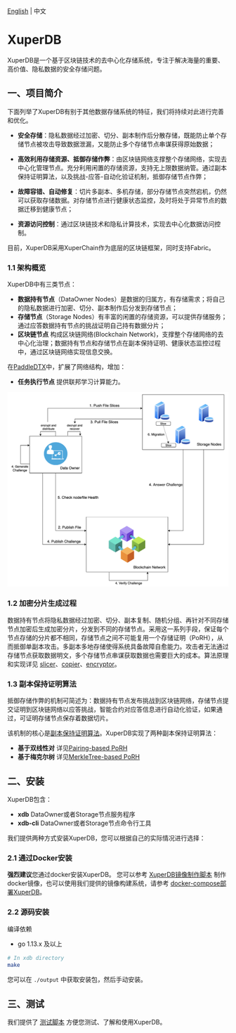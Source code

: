 [English](./README.md) | 中文

# XuperDB
XuperDB是一个基于区块链技术的去中心化存储系统，专注于解决海量的重要、高价值、隐私数据的安全存储问题。

## 一、项目简介
下面列举了XuperDB有别于其他数据存储系统的特征，我们将持续对此进行完善和优化。
- **安全存储**：隐私数据经过加密、切分、副本制作后分散存储，既能防止单个存储节点被攻击导致数据泄漏，又能防止多个存储节点串谋获得原始数据；
  
- **高效利用存储资源、抵御存储作弊**：由区块链网络支撑整个存储网络，实现去中心化管理节点。充分利用闲置的存储资源，支持无上限数据纳管。通过副本保持证明算法，以及挑战-应答-自动化验证机制，抵御存储节点作弊；

- **故障容错、自动修复**：切片多副本、多机存储，部分存储节点突然宕机，仍然可以获取存储数据。对存储节点进行健康状态监控，及时将处于异常节点的数据迁移到健康节点；

- **资源访问控制**：通过区块链技术和隐私计算技术，实现去中心化数据访问控制。

目前，XuperDB采用XuperChain作为底层的区块链框架，同时支持Fabric。

### 1.1 架构概览
XuperDB中有三类节点：
- **数据持有节点**（DataOwner Nodes）是数据的归属方，有存储需求；将自己的隐私数据进行加密、切分、副本制作后分发到存储节点；
- **存储节点**（Storage Nodes）有丰富的闲置的存储资源，可以提供存储服务；通过应答数据持有节点的挑战证明自己持有数据分片；
- **区块链节点** 构成区块链网络(Blockchain Network)，支撑整个存储网络的去中心化治理；数据持有节点和存储节点在副本保持证明、健康状态监控过程中，通过区块链网络实现信息交换。

在[PaddleDTX](../README_CN.md)中，扩展了网络结构，增加：
- **任务执行节点** 提供联邦学习计算能力。

![Image text](./images/architecture_overview.png)


### 1.2 加密分片生成过程
数据持有节点将隐私数据经过加密、切分、副本复制、随机分组、再针对不同存储节点加密后生成加密分片，分发到不同的存储节点。采用这一系列手段，保证每个节点存储的分片都不相同，存储节点之间不可能复用一个存储证明（PoRH），从而抵御单副本攻击。多副本多地存储使得系统具备故障自愈能力。攻击者无法通过存储节点获取数据明文，多个存储节点串谋获取数据也需要巨大的成本。算法原理和实现详见 [slicer](./engine/slicer/README_cn.md)、[copier](./engine/copier/README_cn.md)、[encryptor](./engine/encryptor/README_cn.md)。

### 1.3 副本保持证明算法
抵御存储作弊的机制可简述为：数据持有节点发布挑战到区块链网络，存储节点提交证明到区块链网络以应答挑战，智能合约对应答信息进行自动化验证，如果通过，可证明存储节点保存着数据切片。

该机制的核心是[副本保持证明算法](./engine/challenger/README_cn.md)。XuperDB实现了两种副本保持证明算法：
- **基于双线性对** 详见[Pairing-based PoRH](../crypto/core/pdp/prove.go)
- **基于梅克尔树** 详见[MerkleTree-based PoRH](./pkgs/merkle/merkle.go) 

## 二、安装
XuperDB包含：
- **xdb** DataOwner或者Storage节点服务程序
- **xdb-cli** DataOwner或者Storage节点命令行工具

我们提供两种方式安装XuperDB，您可以根据自己的实际情况进行选择：

### 2.1 通过Docker安装
**强烈建议**您通过docker安装XuperDB。
您可以参考 [XuperDB镜像制作脚本](./build_image.sh) 制作docker镜像，也可以使用我们提供的镜像构建系统，请参考 [docker-compose部署XuperDB](./testdata/README.md)。

### 2.2 源码安装
编译依赖

* go 1.13.x 及以上

```sh
# In xdb directory
make
```
您可以在 `./output` 中获取安装包，然后手动安装。

## 三、测试
我们提供了 [测试脚本](./scripts/README.md) 方便您测试、了解和使用XuperDB。
